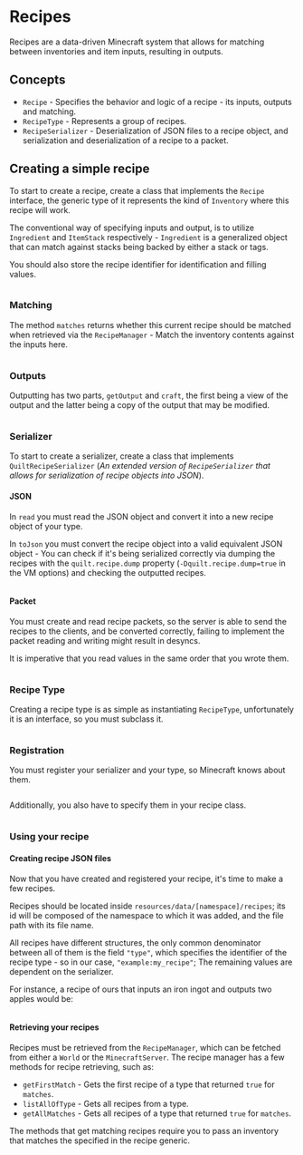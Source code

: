 # Recipes

Recipes are a data-driven Minecraft system that allows for matching between inventories and item inputs, resulting in outputs.

## Concepts

- `Recipe` - Specifies the behavior and logic of a recipe - its inputs, outputs and matching.
- `RecipeType` - Represents a group of recipes.
- `RecipeSerializer` - Deserialization of JSON files to a recipe object, and serialization and deserialization of a recipe to a packet.

## Creating a simple recipe

To start to create a recipe, create a class that implements the `Recipe` interface, the generic type of it represents
the kind of `Inventory` where this recipe will work.
<!--- TODO: Refer to Inventory/BlockEntity tutorial -->

The conventional way of specifying inputs and output, is to utilize `Ingredient` and `ItemStack` respectively -
`Ingredient` is a generalized object that can match against stacks being backed by either a stack or tags. <!--- TODO: Link to Tags page -->

You should also store the recipe identifier for identification and filling values.

```file:src/main/java/org/quiltmc/wiki/recipes/MyRecipe.java@Starting
```

### Matching

The method `matches` returns whether this current recipe should be matched when retrieved via the `RecipeManager` -
Match the inventory contents against the inputs here.

```file:src/main/java/org/quiltmc/wiki/recipes/MyRecipe.java@Match
```

### Outputs

Outputting has two parts, `getOutput` and `craft`, the first being a view of the output and the latter being a copy of
the output that may be modified.

```file:src/main/java/org/quiltmc/wiki/recipes/MyRecipe.java@Output
```

### Serializer

To start to create a serializer, create a class that implements `QuiltRecipeSerializer` (*An extended version of
`RecipeSerializer` that allows for serialization of recipe objects into JSON*).

#### JSON

In `read` you must read the JSON object and convert it into a new recipe object of your type.

In `toJson` you must convert the recipe object into a valid equivalent JSON object - You can check if it's being
serialized correctly via dumping the recipes with the `quilt.recipe.dump` property (`-Dquilt.recipe.dump=true` in the VM options)
and checking the outputted recipes.

```file:src/main/java/org/quiltmc/wiki/recipes/MyRecipe.java@Serializer-JSON
```

#### Packet

You must create and read recipe packets, so the server is able to send the recipes to the clients, and be converted correctly,
failing to implement the packet reading and writing might result in desyncs.

It is imperative that you read values in the same order that you wrote them.

```file:src/main/java/org/quiltmc/wiki/recipes/MyRecipe.java@Serializer-Packet
```

### Recipe Type

Creating a recipe type is as simple as instantiating `RecipeType`, unfortunately it is an interface, so you must subclass it.
```file:src/main/java/org/quiltmc/wiki/recipes/Recipes.java@RecipeType-Instance
```

### Registration

You must register your serializer and your type, so Minecraft knows about them.
```file:src/main/java/org/quiltmc/wiki/recipes/Recipes.java@Registration
```

Additionally, you also have to specify them in your recipe class.
```file:src/main/java/org/quiltmc/wiki/recipes/MyRecipe.java@Serializer/Type
```

### Using your recipe

#### Creating recipe JSON files

Now that you have created and registered your recipe, it's time to make a few recipes.

Recipes should be located inside `resources/data/[namespace]/recipes`; its id will be composed of the namespace to which it was added,
and the file path with its file name.

All recipes have different structures, the only common denominator between all of them is the field `"type"`, which
specifies the identifier of the recipe type - so in our case, `"example:my_recipe"`; The remaining values
are dependent on the serializer.

For instance, a recipe of ours that inputs an iron ingot and outputs two apples would be:
```file:src/main/resources/data/recipes/recipes/fun.json
```

#### Retrieving your recipes

Recipes must be retrieved from the `RecipeManager`, which can be fetched from either a `World` or the `MinecraftServer`.
The recipe manager has a few methods for recipe retrieving, such as:

- `getFirstMatch` - Gets the first recipe of a type that returned `true` for `matches`.
- `listAllOfType` - Gets all recipes from a type.
- `getAllMatches` - Gets all recipes of a type that returned `true` for `matches`.

The methods that get matching recipes require you to pass an inventory that matches the specified in the recipe generic.
